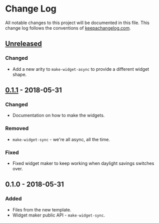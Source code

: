 # Change Log
All notable changes to this project will be documented in this file. This change log follows the conventions of [keepachangelog.com](http://keepachangelog.com/).

## [Unreleased]
### Changed
- Add a new arity to `make-widget-async` to provide a different widget shape.

## [0.1.1] - 2018-05-31
### Changed
- Documentation on how to make the widgets.

### Removed
- `make-widget-sync` - we're all async, all the time.

### Fixed
- Fixed widget maker to keep working when daylight savings switches over.

## 0.1.0 - 2018-05-31
### Added
- Files from the new template.
- Widget maker public API - `make-widget-sync`.

[Unreleased]: https://github.com/your-name/origen/compare/0.1.1...HEAD
[0.1.1]: https://github.com/your-name/origen/compare/0.1.0...0.1.1
